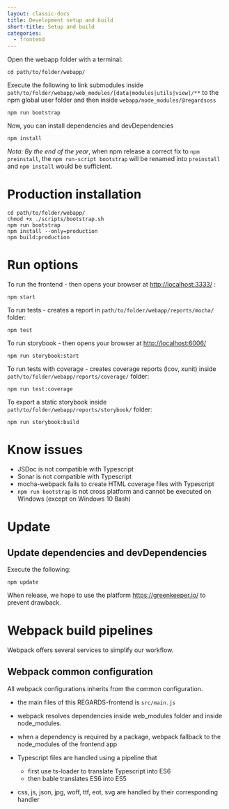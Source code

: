 ```yaml
---
layout: classic-docs
title: Development setup and build
short-title: Setup and build
categories:
  - frontend
---
```


Open the webapp folder with a terminal:

```
cd path/to/folder/webapp/
```

Execute the following to link submodules inside `path/to/folder/webapp/web_modules/[data|modules|utils|view]/**` to the npm global user folder and then inside `webapp/node_modules/@regardsoss`

```
npm run bootstrap
```

Now, you can install dependencies and devDependencies

```
npm install
```

_Nota: By the end of the year_, when npm release a correct fix to `npm preinstall`, the `npm run-script bootstrap` will be renamed into `preinstall` and `npm install` would be sufficient.

# Production installation

```
cd path/to/folder/webapp/
chmod +x ./scripts/bootstrap.sh
npm run bootstrap
npm install --only=production
npm build:production
```

# Run options

To run the frontend - then opens your browser at <http://localhost:3333/> :

```
npm start
```

To run tests - creates a report in `path/to/folder/webapp/reports/mocha/` folder:

```
npm test
```

To run storybook - then opens your browser at <http://localhost:6006/>

```
npm run storybook:start
```

To run tests with coverage - creates coverage reports (lcov, xunit) inside `path/to/folder/webapp/reports/coverage/` folder:

```
npm run test:coverage
```

To export a static storybook inside `path/to/folder/webapp/reports/storybook/` folder:

```
npm run storybook:build
```

# Know issues

- JSDoc is not compatible with Typescript
- Sonar is not compatible with Typescript
- mocha-webpack fails to create HTML coverage files with Typescript
- `npm run bootstrap` is not cross platform and cannot be executed on Windows (except on Windows 10 Bash)

# Update

## Update dependencies and devDependencies

Execute the following:

```
npm update
```

When release, we hope to use the platform <https://greenkeeper.io/> to prevent drawback.

# Webpack build pipelines

Webpack offers several services to simplify our workflow.

## Webpack common configuration

All webpack configurations inherits from the common configuration.

- the main files of this REGARDS-frontend is `src/main.js`
- webpack resolves dependencies inside web_modules folder and inside node_modules.
- when a dependency is required by a package, webpack fallback to the node_modules of the frontend app
- Typescript files are handled using a pipeline that

  - first use ts-loader to translate Typescript into ES6
  - then bable translates ES6 into ES5

- css, js, json, jpg, woff, ttf, eot, svg are handled by their corresponding handler
